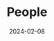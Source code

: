 ---
title: People
date: 2024-02-08

type: landing

sections:
  - block: markdown
    content:
      title: 
      text: |
        
        <link rel="stylesheet" href="/css/styles.css">

        <span style="font-size: 35px; color: orange;">Current Members</span>

        <p></p>
        <span style="font-size: 28px;">Team Lead:</span><br>

        <a href="https://guo.crypto.sg/">
          <span style="color: blue; padding-left: 10px;">Jian Guo</span>
        </a>

        <div class="member-info">
          Email: guojian@ntu.edu.sg<br>
          Interests: Symmetric-Key Cryptography, Privacy-Preserving Technologies
        </div>
        <p></p>
        <span style="font-size: 28px;">Associates:</span><br>

        <a href="https://freedisciplina.github.io/">
          <span style="color: blue; padding-left: 10px;">Zhenzhen Bao</span>
        </a>

        <div class="member-info">
          Affiliation: Assistant Professor, Tsinghua University, China<br>
          Email: zzbao@tsinghua.edu.cn<br>
          Interests: Symmetric-Key Cryptography<br>
        </div>
        <p></p>
        <span style="font-size: 28px;">Post-Doctoral Research Fellows:</span><br>
        <span style="color: blue; padding-left: 10px;">Shiyao Chen</span>
        <div class="member-info">
          Email: shiyao.chen@ntu.edu.sg<br>
          Interests: Symmetric-Key Cryptography<br>
        </div>
        <span style="color: blue; padding-left: 10px;">Le He</span>
        <div class="member-info">
          Email: le.he@ntu.edu.sg<br>
          Interests: Symmetric-Key Cryptography
        </div>
        <span style="color: blue; padding-left: 10px;">Shun Li</span>
        <div class="member-info">
          Email: shun.li@ntu.edu.sg<br>
          Interests: Symmetric-Key Cryptography, Privacy-Preserving Technologies, Quantum Cryptanalysis
        </div>
        <span style="color: blue; padding-left: 10px;">Eik List</span>
        <div class="member-info">
          Email: eik.list@ntu.edu.sg<br>
          Interests: Symmetric-Key Cryptography, Provable Security
        </div>
        <span style="color: blue; padding-left: 10px;">Guozhen Liu</span>
        <div class="member-info">
          Email: guozhen.liu@ntu.edu.sg<br>
          Interests: Symmetric-Key Cryptography
        </div>
        <p></p>
        <span style="font-size: 28px;">PhD Students:</span><br>
        <span style="color: blue; padding-left: 10px;">Phuong Pham</span>
        <div class="member-info">
          Affiliation: School of Physical and Mathematical Sciences, Nanyang Technological University, Singapore. 07/2019 - <br>
          Topic: Quantum Cryptanalysis<br>
          Email: pham0079@e.ntu.edu.sg<br>
        </div>
        <span style="color: blue; padding-left: 10px;">Xingran Li</span>
        <div class="member-info">
          Affiliation: Interdisciplinary Graduate Programme, Nanyang Technological University, Singapore. 01/2022 - <br>
          Topic: Privacy-Preserving Technologies<br>
          Email: xingran001@e.ntu.edu.sg
        </div>
        <span style="color: blue; padding-left: 10px;">Yiran Yao</span>
        <div class="member-info">
          Affiliation: School of Physical and Mathematical Sciences, Nanyang Technological University, Singapore. 07/2022 - <br>
          Topic: Cryptanalysis and Machine Learning <br>
          Email: yiran005@e.ntu.edu.sg
        </div>
        <span style="color: blue; padding-left: 10px;">Wenjie Nan</span>
        <div class="member-info">
          Affiliation: School of Physical and Mathematical Sciences, Nanyang Technological University, Singapore. 01/2023 - <br>
          Topic: Cryptography for Privacy-Preserving Technologies <br>
          Email: wenjie006@e.ntu.edu.sg
        </div>
        <span style="color: blue; padding-left: 10px;">Tianyu Zhang</span>
        <div class="member-info">
          Affiliation: School of Physical and Mathematical Sciences, Nanyang Technological University, Singapore. 07/2023 - <br>
          Topic: Quantum Cryptanalysis <br>
          Email: tianyu005@e.ntu.edu.sg
        </div>
        <p></p>
        <span style="font-size: 28px;">Undergraduate Students:</span><br>

        <p></p>
        <span style="font-size: 28px;">Exchange/Visitors:</span><br>
        <span style="color: blue; padding-left: 10px;">Huina Li, PhD Student</span>
        <div class="member-info">
          Affiliation: Shanghai Jiao Tong University, China. 11/2021 - <br>
          Topic: Cryptanalysis <br>
          Email: lihuina@sjtu.edu.cn
        </div>
        <span style="color: blue; padding-left: 10px;">Wenlong Tian, Assistant Professor</span>
        <div class="member-info">
          Affiliation: University of South China, China. 03/2022 - <br>
          Topic: Cloud Security <br>
          Email: wenlongtian@usc.edu.cn
        </div>
        <span style="color: blue; padding-left: 10px;">Liu Zhang, PhD Student</span>
        <div class="member-info">
          Affiliation: Xidian University, China. 10/2022 - <br>
          Topic: Machine Learning based Cryptanalysis <br>
          Email: 17lzhang3@gmail.com
        </div>
        <span style="color: blue; padding-left: 10px;">Jinyu Lu, PhD Student</span>
        <div class="member-info">
          Affiliation: National University of Defense Technology, China. 11/2022 - <br>
          Topic: Machine Learning based Cryptanalysis <br>
          Email: jinyu_smile@foxmail.com
        </div>
        <span style="color: blue; padding-left: 10px;">Bin Hu, PhD Student</span>
        <div class="member-info">
          Affiliation: Beihang University, China. 11/2022 - <br>
          Topic: Threshold Cryptography <br>
          Email: hubin0205@buaa.edu.cn
        </div>
        <span style="color: blue; padding-left: 10px;">Tianyi Li, Undergraduate Student</span>
        <div class="member-info">
          Affiliation: Shanghai Jiao Tong University, China. 06/2023 - <br>
          Topic: Threshold Cryptography <br>
          Email: ltetsla@sjtu.edu.cn
        </div>
        <span style="color: blue; padding-left: 10px;">Zhuohan Cai, Undergraduate Student</span>
        <div class="member-info">
          Affiliation: Tsinghua University, China. 07/2023 - <br>
          Topic: Machine Learning based Cryptanalysis <br>
          Email: cai-zh19@mails.tsinghua.edu.cn
        </div>

  - block: markdown
    content:
      title: 
      text: |
        
        <link rel="stylesheet" href="/css/styles.css">

        <span style="font-size: 35px; color: orange;">Alumni</span><br>
        <span style="color: blue; padding-left: 10px;">Phuong Pham</span>
        <div class="member-info">
          Duration: 07/2019 - 08/2023<br>
          Current Position: Huawei, Singapore
        </div>
        <a href="https://sites.google.com/view/tuyi">
          <span style="color: blue; padding-left: 10px;">Yi Tu</span>
        </a>
        <div class="member-info">
          Duration: 07/2018 - 06/2022<br>
          Current Position: Huawei, China
        </div>
        <a href="https://freedisciplina.github.io/">
          <span style="color: blue; padding-left: 10px;">Zhenzhen Bao</span>
        </a>
        <div class="member-info">
          Duration: 12/2016 - 04/2022<br>
          Current Position: Assistant Professor, Tsinghua University, China
        </div>
        <a href="https://infosec.sjtu.edu.cn/DirectoryDetail.aspx?id=163">
          <span style="color: blue; padding-left: 10px;">Haoyang Wang</span>
        </a>
        <div class="member-info">
          Duration: 08/2016 - 12/2020<br>
          Current Position: Assistant Professor, Shanghai Jiao Tong University, China
        </div>
        <a href="https://sites.google.com/view/ling-song/home">
          <span style="color: blue; padding-left: 10px;">Ling Song</span>
        </a>
        <div class="member-info">
          Duration: 02/2016 - 05/2019<br>
          Current Position: Professor, Jinan University, China
        </div>
        <a href="http://sites.google.com/site/monsieurlelanc">
          <span style="color: blue; padding-left: 10px;">Subhadeep Banik</span>
        </a>
        <div class="member-info">
          Duration: 03/2016 - 06/2017<br>
          Current Position: Ambizione Fellow, EPFL, Switzerland
        </div>
        <a href="http://people.ucas.ac.cn/~0046011?language=en">
          <span style="color: blue; padding-left: 10px;">Meicheng Liu</span>
        </a>
        <div class="member-info">
          Duration: 05/2015 - 09/2016<br>
          Current Position: Professor, Chinese Academy of Sciences, China
        </div>

  - block: markdown
    content:
      title: 
      text: |
        
        <link rel="stylesheet" href="/css/styles.css">

        <span style="font-size: 35px; color: orange;">Past Visitors</span><br>
        <p></p>
        <span style="color: blue; padding-left: 10px;">Tianren Liu</span>
        <div class="member-info">
          Duration: 30/08/2023 - 06/09/2023<br>
          From: Peking University, China 
        </div>
        <span style="color: blue; padding-left: 10px;">Lei Wang</span>
        <div class="member-info">
          Duration: 23/08/2023 - 26/08/2023<br>
          From: Shanghai Jiao Tong University, China
        </div>
        <span style="color: blue; padding-left: 10px;">Danping Shi</span>
        <div class="member-info">
          Duration: 05/08/2023 - 28/08/2023<br>
          From: Institute of Information Engineering, China 
        </div>
        <span style="color: blue; padding-left: 10px;">Haoyang Wang</span>
        <div class="member-info">
          Duration: 24/07/2023 - 31/08/2023<br>
          From: Shanghai Jiao Tong University, China 
        </div>
        <span style="color: blue; padding-left: 10px;">Xiaoyang Dong</span>
        <div class="member-info">
          Duration: 08/07/2023 - 18/07/2023<br>
          From: Tsinghua University, China 
        </div>
        <span style="color: blue; padding-left: 10px;">Wenlong Tian</span>
        <div class="member-info">
          Duration: 01/03/2022 -<br>
          From: University of South China, China 
        </div>
        <span style="color: blue; padding-left: 10px;">Bing Sun </span>
        <div class="member-info">
          Duration: 17/01/2020 - 14/04/2020<br>
          From: National University of Defense Technology, China 
        </div>
        <span style="color: blue; padding-left: 10px;">Senyang Huang </span>
        <div class="member-info">
          Duration: 17/09/2019 - 07/12/2019<br>
          From: Haifa University, Israel 
        </div>
        <span style="color: blue; padding-left: 10px;">Wenying Zhang </span>
        <div class="member-info">
          Duration: 27/08/2018 - 20/08/2019<br>
          From: Shandong Normal University, China 
        </div>
        <span style="color: blue; padding-left: 10px;">Zheng Gong </span>
        <div class="member-info">
          Duration: 21/01/2019 - 15/02/2019<br>
          From: South China Normal University, China 
        </div>
        <span style="color: blue; padding-left: 10px;">Kazuhiko Minematsu </span>
        <div class="member-info">
          Duration: 12/12/2018 - 14/12/2018<br>
          From: NEC, Japan 
        </div>
        <span style="color: blue; padding-left: 10px;">Tetsu Iwata </span>
        <div class="member-info">
          Duration: 12/02/2018 - 22/02/2018<br>
          From: Nagoya University, Japan 
        </div>
        <span style="color: blue; padding-left: 10px;">Tetsu Iwata </span>
        <div class="member-info">
          Duration: 17/10/2016 - 31/03/2017<br>
          From: Nagoya University, Japan 
        </div>
        <span style="color: blue; padding-left: 10px;">Jingmei Liu </span>
        <div class="member-info">
          Duration: 01/03/2016 - 01/03/2017<br>
          From: Xidian University, China 
        </div>
        <span style="color: blue; padding-left: 10px;">Lei Wang </span>
        <div class="member-info">
          Duration: 04/02/2017 - 10/02/2017<br>
          From: Shanghai Jiao Tong University, China 
        </div>
        <span style="color: blue; padding-left: 10px;">Vesselin Velichkov </span>
        <div class="member-info">
          Duration: 12/12/2016 - 16/12/2016<br>
          From: Luxembourg University, Luxembourg 
        </div>
        <span style="color: blue; padding-left: 10px;">Qingju Wang </span>
        <div class="member-info">
          Duration: 08/08/2016 - 15/10/2016<br>
          From: Katholieke Universiteit Leuven, Belgium 
        </div>
        <span style="color: blue; padding-left: 10px;">Florian Mendel </span>
        <div class="member-info">
          Duration: 28/09/2015 - 30/10/2015<br>
          From: Graz University of Technology, Austria 
        </div>
        <span style="color: blue; padding-left: 10px;">Lei Zhang </span>
        <div class="member-info">
          Duration: 26/09/2015 - 10/10/2015<br>
          From: Chinese Academy of Sciences, China 
        </div>
        <span style="color: blue; padding-left: 10px;">Lei Wang </span>
        <div class="member-info">
          Duration: 20/09/2015 - 04/10/2015<br>
          From: Shanghai Jiao Tong University, China 
        </div>
        <span style="color: blue; padding-left: 10px;">Liting Zhang </span>
        <div class="member-info">
          Duration: 28/08/2015 - 27/10/2015<br>
          From: Chinese Academy of Sciences, China 
        </div>
        <span style="color: blue; padding-left: 10px;">Bing Sun</span>
        <div class="member-info">
          Duration: 13/07/2015 - 12/10/2015<br>
          From:  National University of Defense Technology, China 
        </div>
        <span style="color: blue; padding-left: 10px;">Bin Zhang </span>
        <div class="member-info">
          Duration: 17/11/2014 - 21/11/2014<br>
          From: Chinese Academy of Sciences, China 
        </div>

  
  - block: markdown
    content:
      title: 
      text: |
        
        <link rel="stylesheet" href="/css/styles.css">

        <span style="font-size: 35px; color: orange;">Past (Exchange) Students</span><br>

        <span style="color: blue; padding-left: 10px;">Zhuohan Cai</span>
        <div class="member-info">
          Duration: 11/07/2023 - 04/09/2023<br>
          From: Tsinghua University, China
        </div>
        <span style="color: blue; padding-left: 10px;">Tianyi Li</span>
        <div class="member-info">
          Duration: 15/06/2023 - 15/09/2023<br>
          From: Shanghai Jiao Tong University, China
        </div>
        <span style="color: blue; padding-left: 10px;">Jinyu Lu</span>
        <div class="member-info">
          Duration: 04/11/2022 -<br>
          From: National University of Defense Technology, China
        </div>
        <span style="color: blue; padding-left: 10px;">Bin Hu</span>
        <div class="member-info">
          Duration: 13/10/2022 -<br>
          From: Beihang University, China
        </div>
        <span style="color: blue; padding-left: 10px;">Liu Zhang</span>
        <div class="member-info">
          Duration: 01/10/2022 -<br>
          From: Xidian University, China
        </div>
        <span style="color: blue; padding-left: 10px;">Huina Li</span>
        <div class="member-info">
          Duration: 05/11/2021 -<br>
          From: Shanghai Jiao Tong University, China
        </div>
        <span style="color: blue; padding-left: 10px;">Yicheng Zhu</span>
        <div class="member-info">
          Duration: 01/08/2022 - 30/11/2022<br>
          From: Nanyang Technological University, Singapore
        </div>
        <span style="color: blue; padding-left: 10px;">Liheng Ji</span>
        <div class="member-info">
          Duration: 03/08/2022 - 28/12/2022<br>
          From: Shanghai Jiao Tong University, China
        </div>
        <span style="color: blue; padding-left: 10px;">Huaijin Wu</span>
        <div class="member-info">
          Duration: 01/09/2021 - 07/01/2022<br>
          From: Shanghai Jiao Tong University, China
        </div>
        <span style="color: blue; padding-left: 10px;">Tianyu Zhang</span>
        <div class="member-info">
          Duration: 27/07/2021 - 31/07/2023<br>
          From: Nanyang Technological University, Singapore
        </div>
        <span style="color: blue; padding-left: 10px;">Eik List </span>
        <div class="member-info">
          Duration: 03/02/2020 - 21/02/2020<br>
          From: Bauhaus-Universität Weimar, Germany 
        </div>
        <span style="color: blue; padding-left: 10px;">Yucheng Chen </span>
        <div class="member-info">
          Duration: 03/12/2019 - 02/12/2020<br>
          From: Guangzhou University, China 
        </div>
        <span style="color: blue; padding-left: 10px;">Li Ma </span>
        <div class="member-info">
          Duration: 20/11/2019 - 20/05/2020<br>
          From: Institute of Information Engineering, China 
        </div>
        <span style="color: blue; padding-left: 10px;">Jiayuan Ye </span>
        <div class="member-info">
          Duration: 04/07/2019 - 30/09/2019<br>
          From: University of Science and Technology of China 
        </div>
        <span style="color: blue; padding-left: 10px;">Yongqing Li </span>
        <div class="member-info">
          Duration: 25/07/2019 - 16/09/2019<br>
          From: Shandong University, China 
        </div>
        <span style="color: blue; padding-left: 10px;">Shun Li </span>
        <div class="member-info">
          Duration: 03/05/2019 - 17/05/2019<br>
          From: Institute of Information Engineering, China 
        </div>
        <span style="color: blue; padding-left: 10px;">Phuong Pham Thi Minh </span>
        <div class="member-info">
          Duration: 21/01/2019 - 20/04/2019<br>
          From: VNU University of Science, Vietnam 
        </div>
        <span style="color: blue; padding-left: 10px;">Eik List </span>
        <div class="member-info">
          Duration: 21/01/2019 - 08/02/2019<br>
          From: Bauhaus-Universität Weimar, Germany 
        </div>
        <span style="color: blue; padding-left: 10px;">Tao Ye </span>
        <div class="member-info">
          Duration: 19/11/2018 - 18/12/2018<br>
          From: Guilin University of Electronic Technology, China 
        </div>
        <span style="color: blue; padding-left: 10px;">Xianrui Qin </span>
        <div class="member-info">
          Duration: 14/09/2018 - 10/12/2018<br>
          From: Shandong University, China 
        </div>
        <span style="color: blue; padding-left: 10px;">Tingting Cui </span>
        <div class="member-info">
          Duration: 10/02/2017 - 25/08/2017<br>
          From: Shandong University, China 
        </div>
        <span style="color: blue; padding-left: 10px;">Jiale Guo </span>
        <div class="member-info">
          Duration: 10/11/2016 - 02/03/2017<br>
          From: Shandong University, China 
        </div>
        <span style="color: blue; padding-left: 10px;">Ning Luo </span>
        <div class="member-info">
          Duration: 10/11/2016 - 14/02/2017<br>
          From: Shandong University, China 
        </div>
        <span style="color: blue; padding-left: 10px;">Guozhen Liu</span>
        <div class="member-info">
          Duration: 15/07/2016 - 31/02/2017<br>
          From: Shanghai Jiao Tong University, China 
        </div>
        <span style="color: blue; padding-left: 10px;">Guohong Liao </span>
        <div class="member-info">
          Duration: 15/07/2016 - 12/10/2016<br>
          From: South China Normal University, China 
        </div>
        <span style="color: blue; padding-left: 10px;">Kexin Qiao </span>
        <div class="member-info">
          Duration: 01/12/2015 - 31/05/2016<br>
          From: Chinese Academy of Sciences, China 
        </div>
        <span style="color: blue; padding-left: 10px;">Haoyang Wang </span>
        <div class="member-info">
          Duration: 01/08/2015 - 31/08/2015<br>
          From: Shandong University, China 
        </div>
        <span style="color: blue; padding-left: 10px;">Jingyuan Zhao </span>
        <div class="member-info">
          Duration: 17/02/2015 - 16/05/2015<br>
          From: Shandong University, China 
        </div>


  # - block: markdown
  #   content:
  #     title: 
  #     text: |
  #       <link rel="stylesheet" href="/css/styles.css">

  #       <span style="display: block; text-align: center; font-size: 60px;">🧱🧱🧱 Website Still in Built 🧱🧱🧱</span>



# <div class="member-info">

# * [<span style="color: green;">New</span>] 2022/09: There are multiple open positions of (senior) postdoc research fellows and PhD students with full scholarship support, on the topic of symmetric-key cryptography including but not limited to quantum attacks, cryptanalysis of AES and SHA-3, FHE/MPC friendly designs, automatic tools or machine learning for cryptanalysis: [https://www.iacr.org/jobs/item/3107](https://www.iacr.org/jobs/item/3107)

# * Refer to [this page](http://guo.crypto.sg/student) if you are interested in joining as a PhD or FYP student.
# </div>

  # - block: people
  #   content:
  #     title: Meet the Team
  #     # Choose which groups/teams of users to display.
  #     #   Edit `user_groups` in each user's profile to add them to one or more of these groups.
  #     user_groups:
  #         - Principal Investigators
  #         - Researchers
  #         - Grad Students
  #         - Administration
  #         - Visitors
  #         - Alumni
  #     sort_by: Params.last_name
  #     sort_ascending: true
  #   design:
  #     show_interests: false
  #     show_role: true
  #     show_social: true
---